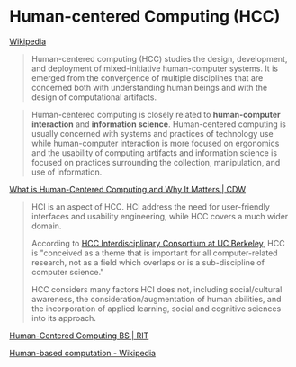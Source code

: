 # Human-centered Computing (HCC)
[Wikipedia](https://en.wikipedia.org/wiki/Human-centered_computing)

> Human-centered computing (HCC) studies the design, development, and deployment of mixed-initiative human-computer systems. It is emerged from the convergence of multiple disciplines that are concerned both with understanding human beings and with the design of computational artifacts.

> Human-centered computing is closely related to **human-computer interaction** and **information science**. Human-centered computing is usually concerned with systems and practices of technology use while human-computer interaction is more focused on ergonomics and the usability of computing artifacts and information science is focused on practices surrounding the collection, manipulation, and use of information.

[What is Human-Centered Computing and Why It Matters | CDW](https://www.cdw.com/content/cdw/en/articles/dataanalytics/what-is-human-centered-computing.html)
> HCI is an aspect of HCC. HCI address the need for user-friendly interfaces and usability engineering, while HCC covers a much wider domain.
> 
> According to [HCC Interdisciplinary Consortium at UC Berkeley](https://people.eecs.berkeley.edu/~jfc/hcc/), HCC is "conceived as a theme that is important for all computer-related research, not as a field which overlaps or is a sub-discipline of computer science."
> 
> HCC considers many factors HCI does not, including social/cultural awareness, the consideration/augmentation of human abilities, and the incorporation of applied learning, social and cognitive sciences into its approach.

[Human-Centered Computing BS | RIT](https://www.rit.edu/study/human-centered-computing-bs)

[Human-based computation - Wikipedia](https://en.wikipedia.org/wiki/Human-based_computation)